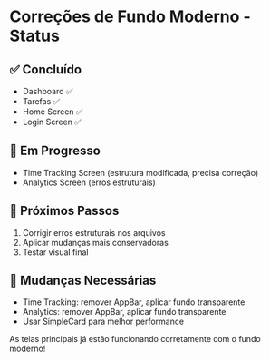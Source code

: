 # Correções de Fundo Moderno - Status

## ✅ Concluído
- Dashboard ✅
- Tarefas ✅
- Home Screen ✅
- Login Screen ✅

## 🔄 Em Progresso
- Time Tracking Screen (estrutura modificada, precisa correção)
- Analytics Screen (erros estruturais)

## 🎯 Próximos Passos
1. Corrigir erros estruturais nos arquivos
2. Aplicar mudanças mais conservadoras
3. Testar visual final

## 📝 Mudanças Necessárias
- Time Tracking: remover AppBar, aplicar fundo transparente
- Analytics: remover AppBar, aplicar fundo transparente
- Usar SimpleCard para melhor performance

As telas principais já estão funcionando corretamente com o fundo moderno!
